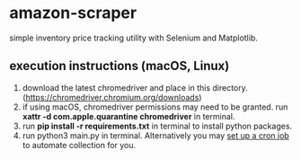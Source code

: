 # amazon-scraper
simple inventory price tracking utility with Selenium and Matplotlib.

## execution instructions (macOS, Linux)
1. download the latest chromedriver and place in this directory. (https://chromedriver.chromium.org/downloads)
1. if using macOS, chromedriver permissions may need to be granted. run __xattr -d com.apple.quarantine chromedriver__ in terminal.
1. run __pip install -r requirements.txt__ in terminal to install python packages.
1. run python3 main.py in terminal. Alternatively you may [set up a cron job](https://man7.org/linux/man-pages/man5/crontab.5.html) to automate collection for you. 

